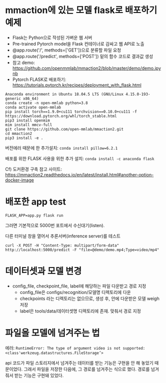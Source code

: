 # mmaction에 있는 모델 flask로 배포하기 예제

- Flask는 Python으로 작성된 가벼운 웹 서버
- Pre-trained Pytorch model을 Flask 컨테이너로 감싸고 웹 API로 노출
- @app.route('/', methods=['GET’])으로 분류할 파일 요청
- @app.route('/predict', methods=['POST’]) 밑의 함수 코드로 결과값 생성
- 참고 demo: https://github.com/openmmlab/mmaction2/blob/master/demo/demo.ipynb
- Pytorch FLASK로 배포하기: https://tutorials.pytorch.kr/recipes/deployment_with_flask.html

```terminal
Anaconda environment in Ubuntu 18.04.5 LTS (GNU/Linux 4.15.0-193-generic x86_64)
conda create -n open-mmlab python=3.8
conda activate open-mmlab
pip install torch==1.9.0+cu111 torchvision==0.10.0+cu111 -f https://download.pytorch.org/whl/torch_stable.html
pip3 install openmim
mim install mmcv-full
git clone https://github.com/open-mmlab/mmaction2.git
cd mmaction2
pip3 install -e .
```
버전에러 때문에 한 추가설치: ```conda install pillow=6.2.1```

배포를 위한 FLASK 사용을 위한 추가 설치: ```conda install -c anaconda flask```

Cf) 도커환경 구축 참고 사이트: https://mmaction2.readthedocs.io/en/latest/install.html#another-option-docker-image

# 배포한 app test
```terminal
FLASK_APP=app.py flask run
```
그러면 기본적으로 5000번 포트에서 수신대기(listen).

다른 터미널 창을 열어서 추론서버(inference server)를 테스트
```terminal
curl -X POST -H "Content-Type: multipart/form-data" http://localhost:5000/predict -F "file=@demo/demo.mp4;Type=video/mp4"
```

# 데이터셋과 모델 변경
- config_file, checkpoint_file, label에 해당하는 파일 다운받고 경로 지정
  + config_file은 configs/recognition/모델명 디렉토리에 다운
  + checkpoints 라는 디렉토리는 없으므로, 생성 후, 안에 다운받은 모델 weigh저장
  + label은 tools/data/데이터셋명 디렉토리에 존재. 맞춰서 경로 지정

# 파일을 모델에 넘겨주는 법
에러: ```RuntimeError: The type of argument video is not supported: <class'werkzeug.datastructures.FileStorage’>```

api 코드가 파일 스토리지에서 넘겨주는 데이터를 받는 기능은 구현을 안 해 놓았기 때문이었다. 그래서 파일을 저장한 다음에, 그 경로를 넘겨주는 식으로 했다. 경로를 넘겨줘서 받는 기능은 구현돼 있었다.
